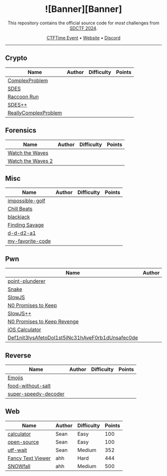 <div align="center">

# ![Banner][Banner]

This repository contains the official source code for *most* challenges from [SDCTF 2024][CTFTime Event].

[CTFTime Event][CTFTime Event] •
[Website][Website] •
[Discord][Discord]

---

</div>

## Crypto

| Name                                                  | Author | Difficulty | Points |
| ----------------------------------------------------- | ------ | ---------- | ------ |
| [ComplexProblem](crypto/complex-problem)              |
| [SDES](crypto/sdes)                                   |
| [Raccoon Run](crypto/raccoon-run)                     |
| [SDES++](crypto/sdes-plus-plus)                       |
| [ReallyComplexProblem](crypto/really-complex-problem) |

## Forensics

| Name                                             | Author | Difficulty | Points |
| ------------------------------------------------ | ------ | ---------- | ------ |
| [Watch the Waves](forensics/watch-the-waves)     |
| [Watch the Waves 2](forensics/watch-the-waves-2) |

## Misc

| Name                                      | Author | Difficulty | Points |
| ----------------------------------------- | ------ | ---------- | ------ |
| [impossible-golf](misc/impossible-golf)   |
| [Chill Beats](misc/chill-beats)           |
| [blackjack](misc/blackjack)               |
| [Finding Savage](misc/finding-savage)     |
| [d-d-d2-a1](misc/d-d-d2-a1)               |
| [my-favorite-code](misc/my-favorite-code) |

## Pwn

| Name                                                                    | Author | Difficulty | Points |
| ----------------------------------------------------------------------- | ------ | ---------- | ------ |
| [point-plunderer](pwn/point-plunderer)                                  |
| [Snake](pwn/snake)                                                      |
| [SlowJS](pwn/slowjs)                                                    |
| [N0 Promises to Keep](pwn/no-promises-to-keep)                          |
| [SlowJS++](pwn/slowjs-plus-plus)                                        |
| [N0 Promises to Keep Revenge](pwn/no-promises-to-keep-revenge)          |
| [iOS Calculator](pwn/ios-calculator)                                    |
| [Def1nit3lysAfetoDol1st5iNc31hAveF0rb1dUnsafec0de](pwn/definitely-safe) |

## Reverse

| Name                                                 | Author | Difficulty | Points |
| ---------------------------------------------------- | ------ | ---------- | ------ |
| [Emojis](reverse/emojis)                             |
| [food-without-salt](reverse/food-without-salt)       |
| [super-speedy-decoder](reverse/super-speedy-decoder) |

## Web

| Name                                       | Author | Difficulty | Points |
| ------------------------------------------ | ------ | ---------- | ------ |
| [calculator](web/calculator)               | Sean   | Easy       | 100    |
| [open-source](web/open-source)             | Sean   | Easy       | 100    |
| [utf-wait](web/utf-wait)                   | Sean   | Medium     | 352    |
| [Fancy Text Viewer](web/fancy-text-viewer) | ahh    | Hard       | 444    |
| [SNOWfall](web/snowfall)                   | ahh    | Medium     | 500    |

[CTFTime Event]: https://ctftime.org/event/2325/
[Website]: https://ctf.sdc.tf/
[Discord]: https://discord.com/invite/GpC6YFrf4h

